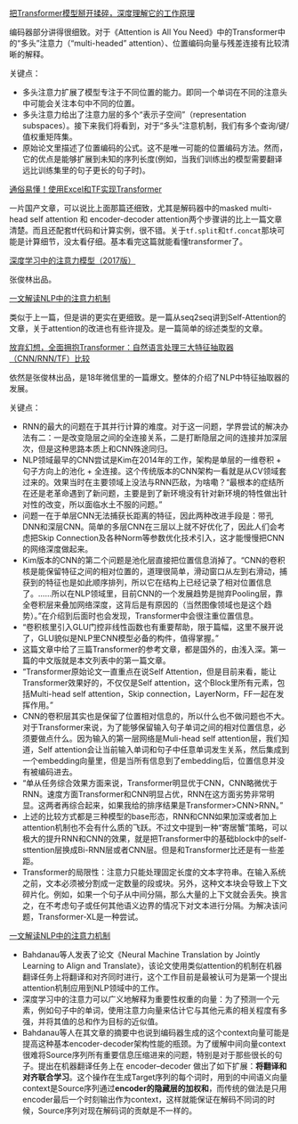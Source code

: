 [把Transformer模型掰开揉碎，深度理解它的工作原理](https://zhuanlan.zhihu.com/p/54356280)

编码器部分讲得很细致。对于《Attention is All You Need》中的Transformer中的“多头”注意力（“multi-headed” attention）、位置编码向量与残差连接有比较清晰的解释。

关键点：

- 多头注意力扩展了模型专注于不同位置的能力。即同一个单词在不同的注意头中可能会关注本句中不同的位置。
- 多头注意力给出了注意力层的多个“表示子空间”（representation subspaces）。接下来我们将看到，对于“多头”注意机制，我们有多个查询/键/值权重矩阵集。
- 原始论文里描述了位置编码的公式。这不是唯一可能的位置编码方法。然而，它的优点是能够扩展到未知的序列长度(例如，当我们训练出的模型需要翻译远比训练集里的句子更长的句子时)。

[通俗易懂！使用Excel和TF实现Transformer ](https://mp.weixin.qq.com/s?__biz=MzI0ODcxODk5OA==&mid=2247505978&idx=2&sn=709e15361deb0a153d133ffd58c9e7d9&chksm=e99eebc3dee962d517f7457a3c6458919ec6bae11fef3e723bc1522700adc45689194e1341e8&mpshare=1&scene=1&srcid=&pass_ticket=dy6dZXLF%2FzFylhF1Gr9hEgqTV9eLLpFyUW8HFkh7pO6r3aW%2BVEQumUn5WxtWdND6#rd)

一片国产文章，可以说比上面那篇还细致，尤其是解码器中的masked multi-head self attention 和 encoder-decoder attention两个步骤讲的比上一篇文章清楚。而且还配套tf代码和计算实例，很不错。关于`tf.split`和`tf.concat`那块可能是计算细节，没太看仔细。基本看完这篇就能看懂transformer了。

[深度学习中的注意力模型（2017版）](https://zhuanlan.zhihu.com/p/37601161)

张俊林出品。

[一文解读NLP中的注意力机制](https://mp.weixin.qq.com/s?__biz=MzI3MTA0MTk1MA==&mid=2652038546&idx=3&sn=9c11a88ae73d89bda734721cb8c3d5c1&chksm=f1219163c6561875fc9d8417adeeb893a5811ee61362c88d58212c8207432b2e8a2d08847b59&mpshare=1&scene=1&srcid=&pass_ticket=dy6dZXLF%2FzFylhF1Gr9hEgqTV9eLLpFyUW8HFkh7pO6r3aW%2BVEQumUn5WxtWdND6#rd)

类似于上一篇，但是讲的更实在更细致。是一篇从seq2seq讲到Self-Attention的文章，关于attention的改进也有些许提及。是一篇简单的综述类型的文章。

[放弃幻想，全面拥抱Transformer：自然语言处理三大特征抽取器（CNN/RNN/TF）比较](https://zhuanlan.zhihu.com/p/54743941)

依然是张俊林出品，是18年微信里的一篇爆文。整体的介绍了NLP中特征抽取器的发展。

关键点：

- RNN的最大的问题在于其并行计算的难度。对于这一问题，学界尝试的解决办法有二：一是改变隐层之间的全连接关系，二是打断隐层之间的连接并加深层次，但是这种思路本质上和CNN殊途同归。
- NLP领域最早的CNN尝试是Kim在2014年的工作，架构是单层的一维卷积 + 句子方向上的池化 + 全连接。这个传统版本的CNN架构一看就是从CV领域套过来的。效果当时在主要领域上没法与RNN匹敌，为啥嘞？“最根本的症结所在还是老革命遇到了新问题，主要是到了新环境没有针对新环境的特性做出针对性的改变，所以面临水土不服的问题。”
- 问题一在于单层CNN无法捕获长距离的特征，因此两种改进手段是：带孔DNN和深层CNN。简单的多层CNN在三层以上就不好优化了，因此人们会考虑把Skip Connection及各种Norm等参数优化技术引入，这才能慢慢把CNN的网络深度做起来。
- Kim版本的CNN的第二个问题是池化层直接把位置信息消掉了。“CNN的卷积核是能保留特征之间的相对位置的，道理很简单，滑动窗口从左到右滑动，捕获到的特征也是如此顺序排列，所以它在结构上已经记录了相对位置信息了。......所以在NLP领域里，目前CNN的一个发展趋势是抛弃Pooling层，靠全卷积层来叠加网络深度，这背后是有原因的（当然图像领域也是这个趋势）。”在介绍到后面时也会发现，Transformer中会很注重位置信息。
- “卷积核里引入GLU门控非线性函数也有重要帮助，限于篇幅，这里不展开说了，GLU貌似是NLP里CNN模型必备的构件，值得掌握。”
- 这篇文章中给了三篇Transformer的参考文章，都是国外的，由浅入深。第一篇的中文版就是本文列表中的第一篇文章。
- “Transformer原始论文一直重点在说Self Attention，但是目前来看，能让Transformer效果好的，不仅仅是Self attention，这个Block里所有元素，包括Multi-head self attention，Skip connection，LayerNorm，FF一起在发挥作用。”
- CNN的卷积层其实也是保留了位置相对信息的，所以什么也不做问题也不大。对于Transformer来说，为了能够保留输入句子单词之间的相对位置信息，必须要做点什么。因为输入的第一层网络是Muli-head self attention层，我们知道，Self attention会让当前输入单词和句子中任意单词发生关系，然后集成到一个embedding向量里，但是当所有信息到了embedding后，位置信息并没有被编码进去。
- “单从任务综合效果方面来说，Transformer明显优于CNN，CNN略微优于RNN。速度方面Transformer和CNN明显占优，RNN在这方面劣势非常明显。这两者再综合起来，如果我给的排序结果是Transformer>CNN>RNN。”
- 上述的比较方式都是三种模型的base形态，RNN和CNN如果加深或者加上attention机制也不会有什么质的飞跃。不过文中提到一种“寄居蟹”策略，可以极大的提升RNN和CNN的效果，就是把Transformer中的基础block中的self-sttention层换成Bi-RNN层或者CNN层。但是和Transformer比还是有一些差距。
- Transformer的局限性：注意力只能处理固定长度的文本字符串。在输入系统之前，文本必须被分割成一定数量的段或块。另外，这种文本块会导致上下文碎片化。例如，如果一个句子从中间分隔，那么大量的上下文就会丢失。换言之，在不考虑句子或任何其他语义边界的情况下对文本进行分隔。为解决该问题，Transformer-XL是一种尝试。


[一文解读NLP中的注意力机制](https://mp.weixin.qq.com/s?__biz=MzI3MTA0MTk1MA==&mid=2652038546&idx=3&sn=9c11a88ae73d89bda734721cb8c3d5c1&chksm=f1219163c6561875fc9d8417adeeb893a5811ee61362c88d58212c8207432b2e8a2d08847b59&mpshare=1&scene=1&srcid=&pass_ticket=dy6dZXLF%2FzFylhF1Gr9hEgqTV9eLLpFyUW8HFkh7pO6r3aW%2BVEQumUn5WxtWdND6#rd)

- Bahdanau等人发表了论文《Neural Machine Translation by Jointly Learning to Align and Translate》，该论文使用类似attention的机制在机器翻译任务上将翻译和对齐同时进行，这个工作目前是最被认可为是第一个提出attention机制应用到NLP领域中的工作。
- 深度学习中的注意力可以广义地解释为重要性权重的向量：为了预测一个元素，例如句子中的单词，使用注意力向量来估计它与其他元素的相关程度有多强，并将其值的总和作为目标的近似值。
- Bahdanau等人在其文章的摘要中也说到编码器生成的这个context向量可能是提高这种基本encoder-decoder架构性能的瓶颈。为了缓解中间向量context很难将Source序列所有重要信息压缩进来的问题，特别是对于那些很长的句子。提出在机器翻译任务上在 encoder–decoder 做出了如下扩展：**将翻译和对齐联合学习**。这个操作在生成Target序列的每个词时，用到的中间语义向量context是Source序列通过**encoder的隐藏层的加权和**，而传统的做法是只用encoder最后一个时刻输出作为context，这样就能保证在解码不同词的时候，Source序列对现在解码词的贡献是不一样的。
